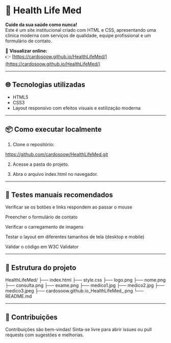 # 🏥 Health Life Med

**Cuide da sua saúde como nunca!**  
Este é um site institucional criado com HTML e CSS, apresentando uma clínica moderna com serviços de qualidade, equipe profissional e um formulário de contato.

🔗 **Visualizar online:**  
👉 [https://cardosoow.github.io/HealthLifeMed/](https://cardosoow.github.io/HealthLifeMed/)

---

## 🌐 Tecnologias utilizadas

- HTML5  
- CSS3  
- Layout responsivo com efeitos visuais e estilização moderna

---

## 📦 Como executar localmente

1. Clone o repositório:
   
https://github.com/cardosoow/HealthLifeMed.git

2. Acesse a pasta do projeto.
   
3. Abra o arquivo index.html no navegador.

---

## 🧪 Testes manuais recomendados
Verificar se os botões e links respondem ao passar o mouse

Preencher o formulário de contato

Verificar o carregamento de imagens

Testar o layout em diferentes tamanhos de tela (desktop e mobile)

Validar o código em W3C Validator

---

## 📁 Estrutura do projeto

HealthLifeMed/
├── index.html
├── style.css
├── logo.png
├── nome.png
├── consulta.png
├── exame.png
├── medico1.jpg
├── medico2.jpg
├── medico3.jpeg
├── cardosoow.github.io_HealthLifeMed_.png
└── README.md

---

## 🤝 Contribuições

Contribuições são bem-vindas! Sinta-se livre para abrir issues ou pull requests com sugestões e melhorias.
